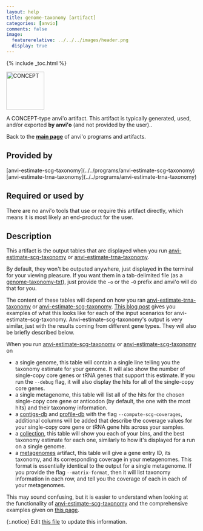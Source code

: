 ```yaml
---
layout: help
title: genome-taxonomy [artifact]
categories: [anvio]
comments: false
image:
  featurerelative: ../../../images/header.png
  display: true
---
```



{% include _toc.html %}


<img src="../../images/icons/CONCEPT.png" alt="CONCEPT" style="width:100px; border:none" />

A CONCEPT-type anvi'o artifact. This artifact is typically generated, used, and/or exported **by anvi'o** (and not provided by the user)..

Back to the **[main page](../../)** of anvi'o programs and artifacts.

## Provided by


<p style="text-align: left" markdown="1"><span class="artifact-p">[anvi-estimate-scg-taxonomy](../../programs/anvi-estimate-scg-taxonomy)</span> <span class="artifact-p">[anvi-estimate-trna-taxonomy](../../programs/anvi-estimate-trna-taxonomy)</span></p>


## Required or used by


There are no anvi'o tools that use or require this artifact directly, which means it is most likely an end-product for the user.


## Description

This artifact is the output tables that are displayed when you run <span class="artifact-n">[anvi-estimate-scg-taxonomy](/help/7/programs/anvi-estimate-scg-taxonomy)</span> or <span class="artifact-n">[anvi-estimate-trna-taxonomy](/help/7/programs/anvi-estimate-trna-taxonomy)</span>. 

By default, they won't be outputed anywhere, just displayed in the terminal for your viewing pleasure. If you want them in a tab-delimited file (as a <span class="artifact-n">[genome-taxonomy-txt](/help/7/artifacts/genome-taxonomy-txt)</span>), just provide the `-o` or the `-O` prefix and anvi'o will do that for you.

The content of these tables will depend on how you ran <span class="artifact-n">[anvi-estimate-trna-taxonomy](/help/7/programs/anvi-estimate-trna-taxonomy)</span> or <span class="artifact-n">[anvi-estimate-scg-taxonomy](/help/7/programs/anvi-estimate-scg-taxonomy)</span>. [This blog post](http://merenlab.org/2019/10/08/anvio-scg-taxonomy/#estimating-taxonomy-in-the-terminal) gives you examples of what this looks like for each of the input scenarios for anvi-estimate-scg-taxonomy. Anvi-estimate-scg-taxonomy's output is very similar, just with the results coming from different gene types. They will also be briefly described below. 

When you run <span class="artifact-n">[anvi-estimate-scg-taxonomy](/help/7/programs/anvi-estimate-scg-taxonomy)</span> or <span class="artifact-n">[anvi-estimate-scg-taxonomy](/help/7/programs/anvi-estimate-scg-taxonomy)</span> on 

- a single genome, this table will contain a single line telling you the taxonomy estimate for your genome. It will also show the number of single-copy core genes or tRNA genes that support this estimate. If you run the `--debug` flag, it will also display the hits for all of the single-copy core genes.  
- a single metagenome, this table will list all of the hits for the chosen single-copy core gene or anticodon (by default, the one with the most hits) and their taxonomy information.   
- a <span class="artifact-n">[contigs-db](/help/7/artifacts/contigs-db)</span> and <span class="artifact-n">[profile-db](/help/7/artifacts/profile-db)</span> with the flag `--compute-scg-coverages`, additional columns will be added that describe the coverage values for your single-copy core gene or tRNA gene hits across your samples.   
- a <span class="artifact-n">[collection](/help/7/artifacts/collection)</span>, this table will show you each of your bins, and the best taxonomy estimate for each one, similarly to how it's displayed for a run on a single genome. 
- a <span class="artifact-n">[metagenomes](/help/7/artifacts/metagenomes)</span> artifact, this table will give a gene entry ID, its taxonomy, and its corresponding coverage in your metagenomes. This format is essentially identical to the output for a single metagenome. If you provide the flag `--matrix-format`, then it will list taxonomy information in each row, and tell you the coverage of each in each of your metagenomes.   

This may sound confusing, but it is easier to understand when looking at the functionality of <span class="artifact-n">[anvi-estimate-scg-taxonomy](/help/7/programs/anvi-estimate-scg-taxonomy)</span> and the comprehensive examples given on [this page](http://merenlab.org/2019/10/08/anvio-scg-taxonomy/#estimating-taxonomy-in-the-terminal).


{:.notice}
Edit [this file](https://github.com/merenlab/anvio/tree/master/anvio/docs/artifacts/genome-taxonomy.md) to update this information.

